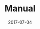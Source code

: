 ---
title: Manual
excerpt: Formal description of all language features.
date: 2017-07-04
icon:
  name: icon_info
color: blue
sections:
  - /manual/introduction
  - /manual/concepts
  - /manual/classes
  - /manual/concepts_advanced
---